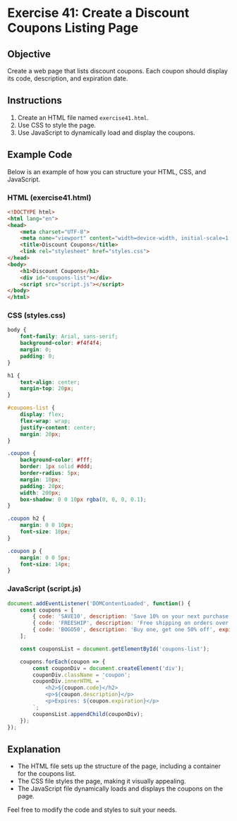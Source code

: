 
# Exercise 41: Create a Discount Coupons Listing Page

## Objective
Create a web page that lists discount coupons. Each coupon should display its code, description, and expiration date.

## Instructions
1. Create an HTML file named `exercise41.html`.
2. Use CSS to style the page.
3. Use JavaScript to dynamically load and display the coupons.

## Example Code
Below is an example of how you can structure your HTML, CSS, and JavaScript.

### HTML (exercise41.html)
```html
<!DOCTYPE html>
<html lang="en">
<head>
    <meta charset="UTF-8">
    <meta name="viewport" content="width=device-width, initial-scale=1.0">
    <title>Discount Coupons</title>
    <link rel="stylesheet" href="styles.css">
</head>
<body>
    <h1>Discount Coupons</h1>
    <div id="coupons-list"></div>
    <script src="script.js"></script>
</body>
</html>
```

### CSS (styles.css)
```css
body {
    font-family: Arial, sans-serif;
    background-color: #f4f4f4;
    margin: 0;
    padding: 0;
}

h1 {
    text-align: center;
    margin-top: 20px;
}

#coupons-list {
    display: flex;
    flex-wrap: wrap;
    justify-content: center;
    margin: 20px;
}

.coupon {
    background-color: #fff;
    border: 1px solid #ddd;
    border-radius: 5px;
    margin: 10px;
    padding: 20px;
    width: 200px;
    box-shadow: 0 0 10px rgba(0, 0, 0, 0.1);
}

.coupon h2 {
    margin: 0 0 10px;
    font-size: 18px;
}

.coupon p {
    margin: 0 0 5px;
    font-size: 14px;
}
```

### JavaScript (script.js)
```javascript
document.addEventListener('DOMContentLoaded', function() {
    const coupons = [
        { code: 'SAVE10', description: 'Save 10% on your next purchase', expiration: '2023-12-31' },
        { code: 'FREESHIP', description: 'Free shipping on orders over $50', expiration: '2023-11-30' },
        { code: 'BOGO50', description: 'Buy one, get one 50% off', expiration: '2023-10-31' }
    ];

    const couponsList = document.getElementById('coupons-list');

    coupons.forEach(coupon => {
        const couponDiv = document.createElement('div');
        couponDiv.className = 'coupon';
        couponDiv.innerHTML = `
            <h2>${coupon.code}</h2>
            <p>${coupon.description}</p>
            <p>Expires: ${coupon.expiration}</p>
        `;
        couponsList.appendChild(couponDiv);
    });
});
```

## Explanation
- The HTML file sets up the structure of the page, including a container for the coupons list.
- The CSS file styles the page, making it visually appealing.
- The JavaScript file dynamically loads and displays the coupons on the page.

Feel free to modify the code and styles to suit your needs.

